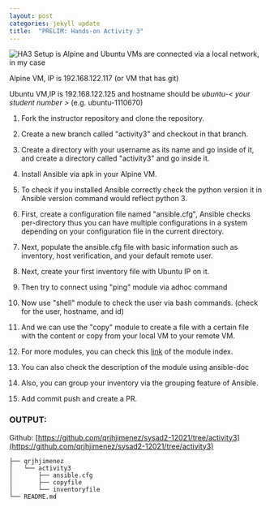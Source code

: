 ```yaml
---
layout: post
categories: jekyll update
title:  "PRELIM: Hands-on Activity 3"
---
```

![HA3](https://user-images.githubusercontent.com/75419236/104220665-c99a2d80-547a-11eb-8112-368f5958e822.png)
Setup is Alpine and Ubuntu VMs are connected via a local network, in my case

Alpine VM, IP is 192.168.122.117 (or VM that has git)

Ubuntu VM,IP is 192.168.122.125 and hostname should be *ubuntu-< your student number >* (e.g. ubuntu-1110670)

1. Fork the instructor repository and clone the repository.

2. Create a new branch called "activity3" and checkout in that branch.

3. Create a directory with your username as its name and go inside of it, and create a directory called "activity3" and go inside it.

4. Install Ansible via apk in your Alpine VM.

5. To check if you installed Ansible correctly check the python version it in Ansible version command would reflect python 3.

6. First, create a configuration file named "ansible.cfg", Ansible checks per-directory thus you can have multiple configurations in a system depending on your configuration file in the current directory.

7. Next, populate the ansible.cfg file with basic information such as inventory, host verification, and your default remote user.

8. Next, create your first inventory file with Ubuntu IP on it.

9. Then try to connect using "ping" module via adhoc command

10. Now use "shell" module to check the user via bash commands. (check for the user, hostname, and id)

11. And we can use the "copy" module to create a file with a certain file with the content or copy from your local VM to your remote VM.

12. For more modules, you can check this [link](https://docs.ansible.com/ansible/latest/index.html) of the module index.

13. You can also check the description of the module using ansible-doc 

14. Also, you can group your inventory via the grouping feature of Ansible.

15. Add commit push and create a PR.  

### OUTPUT:  
Github: [https://github.com/qrjhjimenez/sysad2-12021/tree/activity3](https://github.com/qrjhjimenez/sysad2-12021/tree/activity3)  

`├── qrjhjimenez`  
`│   └── activity3`  
`│       ├── ansible.cfg`  
`│       ├── copyfile`  
`│       └── inventoryfile`  
`└── README.md`  

